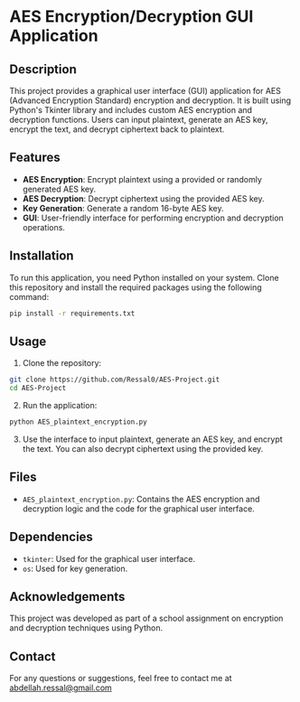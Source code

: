 
# AES Encryption/Decryption GUI Application

## Description
This project provides a graphical user interface (GUI) application for AES (Advanced Encryption Standard) encryption and decryption. It is built using Python's Tkinter library and includes custom AES encryption and decryption functions. Users can input plaintext, generate an AES key, encrypt the text, and decrypt ciphertext back to plaintext.

## Features
- **AES Encryption**: Encrypt plaintext using a provided or randomly generated AES key.
- **AES Decryption**: Decrypt ciphertext using the provided AES key.
- **Key Generation**: Generate a random 16-byte AES key.
- **GUI**: User-friendly interface for performing encryption and decryption operations.

## Installation
To run this application, you need Python installed on your system. Clone this repository and install the required packages using the following command:

```bash
pip install -r requirements.txt
```

## Usage
1. Clone the repository:
```bash
git clone https://github.com/Ressal0/AES-Project.git
cd AES-Project
```
2. Run the application:
```bash
python AES_plaintext_encryption.py
```
3. Use the interface to input plaintext, generate an AES key, and encrypt the text. You can also decrypt ciphertext using the provided key.

## Files
- `AES_plaintext_encryption.py`: Contains the AES encryption and decryption logic and the code for the graphical user interface.

## Dependencies
- `tkinter`: Used for the graphical user interface.
- `os`: Used for key generation.


## Acknowledgements
This project was developed as part of a school assignment on encryption and decryption techniques using Python.

## Contact
For any questions or suggestions, feel free to contact me at abdellah.ressal@gmail.com

